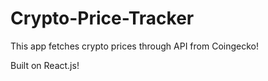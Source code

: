 # Crypto-Price-Tracker
This app fetches crypto prices through API from Coingecko!

Built on React.js!
